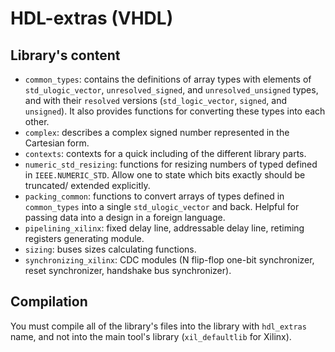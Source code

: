 # HDL-extras (VHDL)

## Library's content
- `common_types`: contains the definitions of array types with elements of 
`std_ulogic_vector`, `unresolved_signed`, and `unresolved_unsigned` types, and
with their `resolved` versions (`std_logic_vector`, `signed`, and `unsigned`).
It also provides functions for converting these types into each other.
- `complex`: describes a complex signed number represented in the Cartesian
form.
- `contexts`: contexts for a quick including of the different library parts.
- `numeric_std_resizing`: functions for resizing numbers of typed defined in
`IEEE.NUMERIC_STD`. Allow one to state which bits exactly should be truncated/
extended explicitly.
- `packing_common`: functions to convert arrays of types defined in
`common_types` into a single `std_ulogic_vector` and back. Helpful for passing
data into a design in a foreign language.
- `pipelining_xilinx`: fixed delay line, addressable delay line, retiming
registers generating module.
- `sizing`: buses sizes calculating functions.
- `synchronizing_xilinx`: CDC modules (N flip-flop one-bit synchronizer, reset
synchronizer, handshake bus synchronizer).

## Compilation
You must compile all of the library's files into the library with
`hdl_extras` name, and not into the main tool's library
(`xil_defaultlib` for Xilinx).
